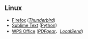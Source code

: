 ## Linux

* [Firefox](https://www.firefox.com) ([_Thunderbird_](https://www.thunderbird.net))
* [Sublime Text](https://www.sublimetext.com) ([Python](https://www.python.org))
* [WPS Office](https://www.wps.cn) ([_PDFgear_](https://www.pdfgear.com/zh/)、[_LocalSend_](https://localsend.org/zh-CN))

